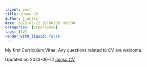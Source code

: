 ```yaml
---
layout: post
title: Junsu CV
author: jjunsss
date: 2022-03-22 18:50:00 +09:00
categories: [experience]
tags: [CV]
render_with_liquid: false
---
```


My first Curriculum Vitae.
Any questions related to CV are welcome.

Updated on 2023-06-12
<a href = "/assets/storage/cv/Junsu_Kim(08.23).pdf" download>Junsu CV</a>